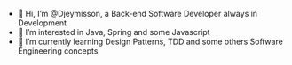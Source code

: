 - 👋 Hi, I’m @Djeymisson, a Back-end Software Developer always in Development
- 👀 I’m interested in Java, Spring and some Javascript
- 🌱 I’m currently learning Design Patterns, TDD and some others Software Engineering concepts

<!---
Djeymisson/Djeymisson is a ✨ special ✨ repository because its `README.md` (this file) appears on your GitHub profile.
You can click the Preview link to take a look at your changes.
--->
